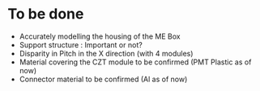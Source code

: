 
# To be done
- Accurately modelling the housing of the ME Box
- Support structure : Important or not?
- Disparity in Pitch in the X direction (with 4 modules)
- Material covering the CZT module to be confirmed (PMT Plastic as of now)
- Connector material to be confirmed (Al as of now)
